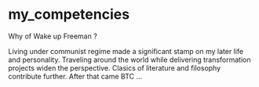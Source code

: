 # my_competencies
Why of Wake up Freeman ?

Living under communist regime made a significant stamp on my later life and personality. Traveling around the world while delivering transformation projects widen the perspective. Clasics of literature and filosophy contribute further. After that came BTC ...
